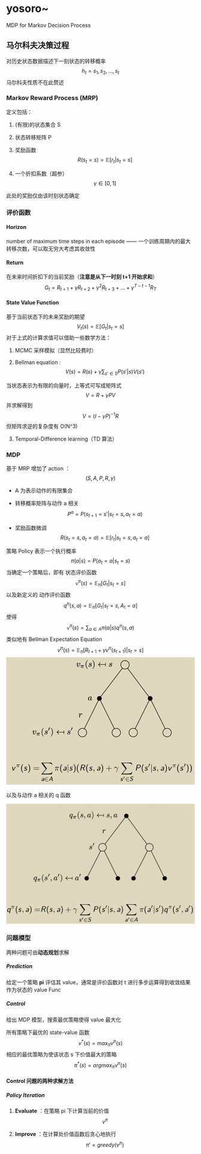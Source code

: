 # yosoro~

MDP for Markov Decision Process

## 马尔科夫决策过程

对历史状态数据描述下一刻状态的转移概率
$$
h_t = {s_1, s_2, ... ,s_t}
$$
马尔科夫性质不在此赘述

### Markov Reward Process (MRP)

定义包括：

1. (有限)的状态集合 S

2. 状态转移矩阵 P

3. 奖励函数
   $$
   R(s_t=s)=\mathbb E[r_t|s_t=s]
   $$

4. 一个折扣系数（超参）
   $$
   \gamma \in [0,1]
   $$

此处的奖励仅由该时刻状态确定

### 评价函数

#### Horizon

number of maximum time steps in each episode —— 一个训练周期内的最大转移次数，可以取无穷大考虑其收敛性

#### Return

在未来时间折扣下的当前奖励（**注意是从下一时刻 t+1 开始求和**）
$$
G_t = R_{t+1}+\gamma R_{t+2} + \gamma^2R_{t+3} +...+\gamma^{T-t-1}R_T
$$

#### State Value Function

基于当前状态下的未来奖励的期望
$$
V_t(s)=\mathbb E[G_t|s_t=s]
$$
对于上式的计算求值可以借助一些数学方法：

1. MCMC 采样模拟（显然比较费时）

2. Bellman equation :
   $$
   V(s)=R(s)+\gamma \sum_{s' \in S} P(s'|s)V(s')
   $$

当状态表示为有限的向量时，上等式可写成矩阵式
$$
V=R + \gamma PV
$$
并求解得到 
$$
V = (I-\gamma P)^{-1}R
$$
但矩阵求逆的复杂度有 O(N^3)

3. Temporal-Difference learning（TD 算法）

### MDP

基于 MRP 增加了 action ：
$$
(S, A,P,R,\gamma)
$$

- A 为表示动作的有限集合

- 转移概率矩阵与动作 a 相关
  $$
  P^a = P(s_{t+1}=s'|s_t=s,a_t=a)
  $$

- 奖励函数微调
  $$
  R(s_t=s,a_t=a)=\mathbb E[r_t|s_t=s,a_t=a]
  $$

策略 Policy 表示一个执行概率
$$
\pi (a|s)=P(a_t=a|s_t=s)
$$
当确定一个策略后，即有 状态评价函数
$$
\mathtt v^\pi(s)=\mathbb E_\pi[G_t|s_t=s]
$$
以及新定义的 动作评价函数
$$
q^\pi(s,a)=\mathbb E_\pi[G_t|s_t=s,A_t=a]
$$
使得
$$
\mathtt v^\pi(s) = \sum_{a \in A}\pi(a|s)q^\pi(s,a)
$$
类似地有 Bellman Expectation Equation
$$
v^\pi(s)=\mathbb E_\pi[R_{t+1}+\gamma v^\pi(s_{t+1})|s_t=s]
$$
![](../pictures/RL-MDP-Value.png)

以及与动作 a 相关的 q 函数

![](../pictures/RL-MDP-Qfunction.png)

### 问题模型

两种问题可由**动态规划**求解

##### Prediction

给定一个策略 **pi** 评估其 value，通常是评价函数对 t 进行多步运算得到收敛结果作为状态的 value Func

##### Control

给出 MDP 模型，搜索最优策略使得 value 最大化

所有策略下最优的 state-value 函数
$$
v^*(s)=max_\pi v^\pi(s)
$$
相应的最优策略为使该状态 s 下价值最大的策略
$$
\pi^*(s)=argmax_\pi v^\pi(s)
$$

#### Control 问题的两种求解方法

##### Policy Iteration

1. **Evaluate** ：在策略 pi 下计算当前的价值
   $$
   v^\pi
   $$

2. **Improve** ：在计算处价值函数后贪心地执行
   $$
   \pi'=greedy(v^\pi)
   $$

